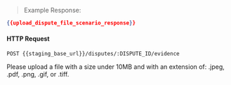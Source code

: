 > Example Response:

```json
{{upload_dispute_file_scenario_response}}
```

#### HTTP Request

`POST {{staging_base_url}}/disputes/:DISPUTE_ID/evidence`


<aside class="notice">
Please upload a file with a size under 10MB and with an extension of: .jpeg, .pdf, .png, .gif, or .tiff.
</aside>
